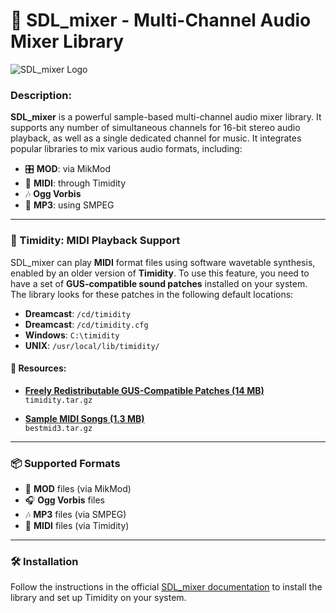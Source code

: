 
# 🎵 SDL_mixer - Multi-Channel Audio Mixer Library

![SDL_mixer Logo](https://path/to/sdl_mixer_logo.png)

### Description:
**SDL_mixer** is a powerful sample-based multi-channel audio mixer library. It supports any number of simultaneous channels for 16-bit stereo audio playback, as well as a single dedicated channel for music. It integrates popular libraries to mix various audio formats, including:
- 🎛️ **MOD**: via MikMod
- 🎹 **MIDI**: through Timidity
- 🎶 **Ogg Vorbis**
- 🎵 **MP3**: using SMPEG

---

### 🎼 Timidity: MIDI Playback Support

SDL_mixer can play **MIDI** format files using software wavetable synthesis, enabled by an older version of **Timidity**. To use this feature, you need to have a set of **GUS-compatible sound patches** installed on your system. The library looks for these patches in the following default locations:
- **Dreamcast**: `/cd/timidity`
- **Dreamcast**: `/cd/timidity.cfg`
- **Windows**: `C:\timidity`
- **UNIX**: `/usr/local/lib/timidity/`

#### 🔗 Resources:
- [**Freely Redistributable GUS-Compatible Patches (14 MB)**](https://link.to/timidity_patches)  
  `timidity.tar.gz`
  
- [**Sample MIDI Songs (1.3 MB)**](https://link.to/sample_midi_songs)  
  `bestmid3.tar.gz`

---

### 📦 Supported Formats
- 🎵 **MOD** files (via MikMod)
- 🎧 **Ogg Vorbis** files
- 🎶 **MP3** files (via SMPEG)
- 🎼 **MIDI** files (via Timidity)

---

### 🛠️ Installation

Follow the instructions in the official [SDL_mixer documentation](https://www.libsdl.org/projects/SDL_mixer/) to install the library and set up Timidity on your system.

